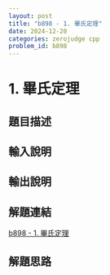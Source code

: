 ```yaml
---
layout: post
title: "b898 - 1. 畢氏定理"
date: 2024-12-20
categories: zerojudge cpp
problem_id: b898
---
```


# 1. 畢氏定理

## 題目描述



## 輸入說明



## 輸出說明



## 解題連結

[b898 - 1. 畢氏定理](https://zerojudge.tw/ShowProblem?problemid=b898)

## 解題思路

